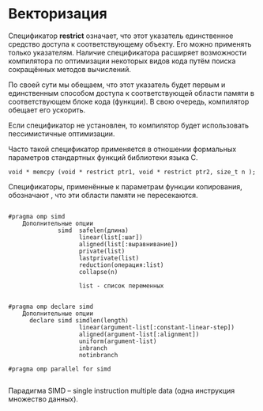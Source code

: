 # Векторизация

Спецификатор **restrict**  означает, что этот указатель единственное средство доступа к соответствующему объекту. Его можно применять только указателям. Наличие спецификатора расширяет возможности компилятора по оптимизации некоторых видов кода путём поиска сокращённых методов вычислений.

По своей сути мы обещаем, что этот указатель будет первым и  единственным способом доступа к соответствующей области памяти в соответствующем блоке кода (функции). В свою очередь, компилятор обещает его ускорить. 

Если спецификатор не установлен, то компилятор будет использовать пессимистичные оптимизации.

Часто такой спецификатор применяется в отношении формальных параметров стандартных функций библиотеки языка С.
```
void * memcpy (void * restrict ptr1, void * restrict ptr2, size_t n );
```
Спецификаторы, применённые к параметрам функции копирования, обозначают , что эти области памяти не пересекаются. 


```

#pragma omp simd 
    Дополнительные опции
              simd  safelen(длина)
                    linear(list[:шаг])
                    aligned(list[:выравнивание])
                    private(list)
                    lastprivate(list)
                    reduction(операция:list)
                    collapse(n)
                    
                    list - список переменных
                    
                    
#pragma omp declare simd
    Дополнительные опции
      declare simd simdlen(length)
                    linear(argument-list[:constant-linear-step])
                    aligned(argument-list[:alignment])
                    uniform(argument-list)
                    inbranch
                    notinbranch

#pragma omp parallel for simd


```

Парадигма SIMD – single instruction multiple data (одна инструкция множество данных).
